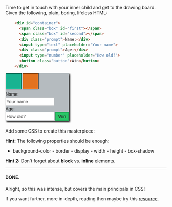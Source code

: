     
Time to get in touch with your inner child and get to the drawing board. Given the following, plain, boring, lifeless HTML:
    
      
```html
    <div id="container">
      ﻿<span class="box" id="first"></span>
      ﻿<span class="box" id="second"></span>
      ﻿<div class="prompt">Name:</div>
      ﻿<input type="text" placeholder="Your name">
      ﻿<div class="prompt">Age:</div>
      ﻿<input type="number" placeholder="How old?">
      ﻿<button class="button">Win</button>
    </div>
```
   

![.guides/img/download](./img/download.png)

Add some CSS to create this masterpiece:



    
   **Hint:** The following properties should be enough:
    
      
    
   -   background-color
    -   border
    -   display
    -   width
    -   height
    -   box-shadow
    
      
    
   **Hint 2:** Don't forget about **block** vs. **inline** elements.
    
      
    
   ----------
    
      
    
   #### **DONE.**
    
   Alright, so this was intense, but covers the main principals in CSS!
    
   If you want further, more in-depth, reading then maybe try this [resource](https://developer.mozilla.org/en-US/docs/Learn/CSS/Introduction_to_CSS/Cascade_and_inheritance).

